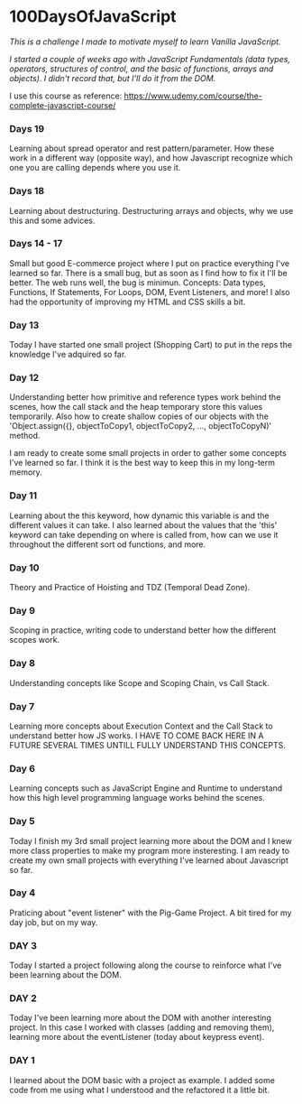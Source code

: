 # 100DaysOfJavaScript

_This is a challenge I made to motivate myself to learn Vanilla JavaScript._

_I started a couple of weeks ago with JavaScript Fundamentals (data types, operators, structures of control, and the basic of functions, arrays and objects). I didn't record that, but I'll do it from the DOM._

I use this course as reference: https://www.udemy.com/course/the-complete-javascript-course/

### Days 19

Learning about spread operator and rest pattern/parameter. How these work in a different way (opposite way), and how Javascript recognize which one you are calling depends where you use it.

### Days 18

Learning about destructuring. Destructuring arrays and objects, why we use this and some advices.


### Days 14 - 17

Small but good E-commerce project where I put on practice everything I've learned so far. There is a small bug, but as soon as I find how to fix it I'll be better. The web runs well, the bug is minimun. 
Concepts: Data types, Functions, If Statements, For Loops, DOM, Event Listeners, and more! 
I also had the opportunity of improving my HTML and CSS skills a bit.  

### Day 13

Today I have started one small project (Shopping Cart) to put in the reps the knowledge I've adquired so far.

### Day 12

Understanding better how primitive and reference types work behind the scenes, how the call stack and the heap temporary store this values temporarily. Also how to create shallow copies of our objects with the 'Object.assign({}, objectToCopy1, objectToCopy2, ..., objectToCopyN)' method. 

I am ready to create some small projects in order to gather some concepts I've learned so far. I think it is the best way to keep this in my long-term memory.

### Day 11

Learning about the this keyword, how dynamic this variable is and the different values it can take. I also  learned about the values that the 'this' keyword can take depending on where is called from, how can we use it throughout the different sort od functions, and more.

### Day 10

Theory and Practice of Hoisting and TDZ (Temporal Dead Zone).

### Day 9

Scoping in practice, writing code to understand better how the different scopes work.

### Day 8

Understanding concepts like Scope and Scoping Chain, vs Call Stack.

### Day 7

Learning more concepts about Execution Context and the Call Stack to understand better how JS works. I HAVE TO COME BACK HERE IN A FUTURE SEVERAL TIMES UNTILL FULLY UNDERSTAND THIS CONCEPTS.

### Day 6

Learning concepts such as JavaScript Engine and Runtime to understand how this high level programming language works behind the scenes.

### Day 5

Today I finish my 3rd small project learning more about the DOM and I knew more class properties to make my program more insteresting.
I am ready to create my own small projects with everything I've learned about Javascript so far.

### Day 4

Praticing about "event listener" with the Pig-Game Project. A bit tired for my day job, but on my way.

### DAY 3

Today I started a project following along the course to reinforce what I've been learning about the DOM.

### DAY 2

Today I've been learning more about the DOM with another interesting project. In this case I worked with classes (adding and removing them), learning more about the eventListener (today about keypress event).

### DAY 1

I learned about the DOM basic with a project as example. I added some code from me using what I understood and the refactored it a little bit.
